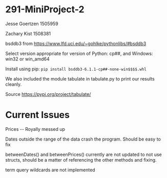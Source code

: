 # 291-MiniProject-2

Jesse Goertzen 1505959

Zachary Kist 1508381

bsddb3 from https://www.lfd.uci.edu/~gohlke/pythonlibs/#bsddb3 

  Select version appropriate for version of Python: cp##, and Windows: win32 or win_amd64
  
  Install using pip: `pip install bsddb3-6.1.1-cp##-none-win$$$$.whl`

We also included the module tabulate in tabulate.py to print our results cleanly. 

  Source https://pypi.org/project/tabulate/
  
  
# Current Issues

Prices -- Royally messed up

Dates outside the range of the data crash the program. Should be easy to fix

betweenDates() and betweenPrices() currently are not updated to not use structs, should be a matter of referencing the other methods and fixing.

term query wildcards are not implemented
